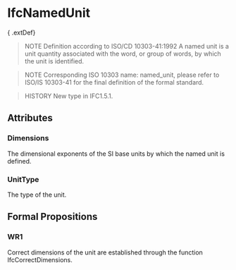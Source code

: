 # IfcNamedUnit

{ .extDef}
> NOTE  Definition according to ISO/CD 10303-41:1992
> A named unit is a unit quantity associated with the word, or group of words, by which the unit is identified.

> NOTE  Corresponding ISO 10303 name: named_unit, please refer to ISO/IS 10303-41 for the final definition of the formal standard.

> HISTORY  New type in IFC1.5.1.

## Attributes

### Dimensions
The dimensional exponents of the SI base units by which the named unit is defined.

### UnitType
The type of the unit.

## Formal Propositions

### WR1
Correct dimensions of the unit are established through the function IfcCorrectDimensions.
